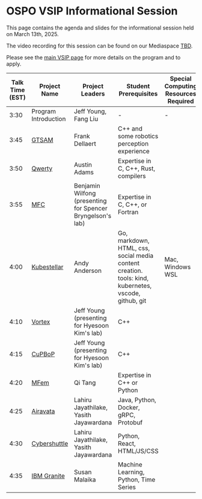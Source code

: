 # OSPO VSIP Informational Session

This page contains the agenda and slides for the informational session held on March 13th, 2025. 

The video recording for this session can be found on our Mediaspace [TBD]().

Please see the [main VSIP page](https://ospo.cc.gatech.edu/vsip-2025/) for more details on the program and to apply. 

| **Talk Time (EST)** | **Project Name**                                             | **Project Leaders**                 | **Student Prerequisites**                                    | **Special Computing Resources Required**                     | **Lightning Talk Slides** |
| ------------------- | ------------------------------------------------------------ | ----------------------------------- | ------------------------------------------------------------ | ------------------------------------------------------------ | ------------------------- |
| 3:30                | Program Introduction                                         | Jeff Young, Fang Liu                | -                                                            | -                                                            | [Slides]()                    |
| 3:45                | [GTSAM](https://github.com/borglab/gtsam) | Frank Dellaert                       | C++ and some robotics perception experience |  | [Slides]()                    |
| 3:50                | [Qwerty]( https://github.com/gt-tinker/qwerty)                                                          | Austin Adams                  |             Expertise in C, C++, Rust, compilers                                          |                                                               |               [Slides]()   
| 3:55                | [MFC](https://github.com/MFlowCode)                                                          | Benjamin Wilfong (presenting for Spencer Bryngelson's lab)                  |             Expertise in C, C++, or Fortran                                          |                                                               |               [PDF Slides](https://github.com/gt-ospo/summer-internship-program/blob/40881feb265c5a9952a60159a11ea05d48316b75/2025/mentor_project_slides/wilfong_mfc_ospo_vsip_info_session_2025.pdf)  [PPTX Slides (with viz)](https://gtvault.sharepoint.com/:p:/s/ospo-team-ospo-directors/EQSzLatUwTRIm1lZu3pYyawBj8ZYl1TE5kbYak1Zq4aG_A?e=HxhEeJ) |
| 4:00                | [Kubestellar](https://kubestellar.io/infomercial) | Andy Anderson                       | Go, markdown, HTML, css, social media content creation. <br />tools: kind, kubernetes, vscode, github, git | Mac, Windows WSL   | [Slides](https://github.com/gt-ospo/summer-internship-program/blob/a7b1b451bfb2a57894395ad6d66c4f956fccd7b6/2024/project_slides/ibm_kubestellar_anderson.pdf)  |
| 4:10                | [Vortex](https://github.com/vortexgpgpu/vortex) | Jeff Young (presenting for Hyesoon Kim's lab)                       | C++  |  | [Slides]()                    |
| 4:15                | [CuPBoP](https://github.com/cupbop/CuPBoP) | Jeff Young (presenting for Hyesoon Kim's lab)                       | C++  |  | [Slides]()                    |
| 4:20                | [MFem](https://github.com/mfem/mfem/tree/tds-gs)                                                          | Qi Tang                  |             Expertise in C++ or Python                                          |                     
| 4:25                | [Airavata](https://github.com/apache/airavata) | Lahiru Jayathilake, Yasith Jayawardana                      | Java, Python, Docker, gRPC, Protobuf |  | [Slides]()     |
| 4:30                | [Cybershuttle](https://github.com/cyber-shuttle) | Lahiru Jayathilake, Yasith Jayawardana                      | Python, React, HTML/JS/CSS |  | [Slides]()     |
| 4:35                | [IBM Granite](https://www.ibm.com/granite/docs/use-cases/all-cookbooks/) | Susan Malaika                       | Machine Learning, Python, Time Series  |  | [Slides]()                   |
